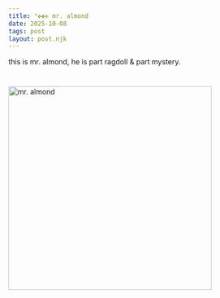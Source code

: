 ```yaml
---
title: °✥✤✣ mr. almond
date: 2025-10-08
tags: post
layout: post.njk
---
```

this is mr. almond,
he is part ragdoll & part mystery.
<img src="{{ '/assets/images/IMG_3403.JPG' | prefixedUrl }}" alt="mr. almond" style="width: 400px; margin: 40px 0">
